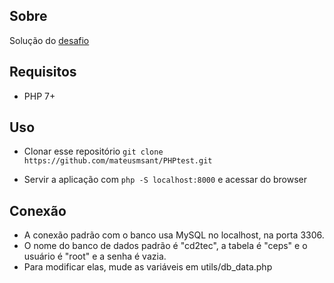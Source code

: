 ## Sobre

Solução do [desafio](https://github.com/cd2tec/PHPtest)

## Requisitos

- PHP 7+

## Uso

- Clonar esse repositório `git clone https://github.com/mateusmsant/PHPtest.git`

- Servir a aplicação com `php -S localhost:8000` e acessar do browser

## Conexão

- A conexão padrão com o banco usa MySQL no localhost, na porta 3306.
- O nome do banco de dados padrão é "cd2tec", a tabela é "ceps" e o usuário é "root" e a senha é vazia.
- Para modificar elas, mude as variáveis em utils/db_data.php
